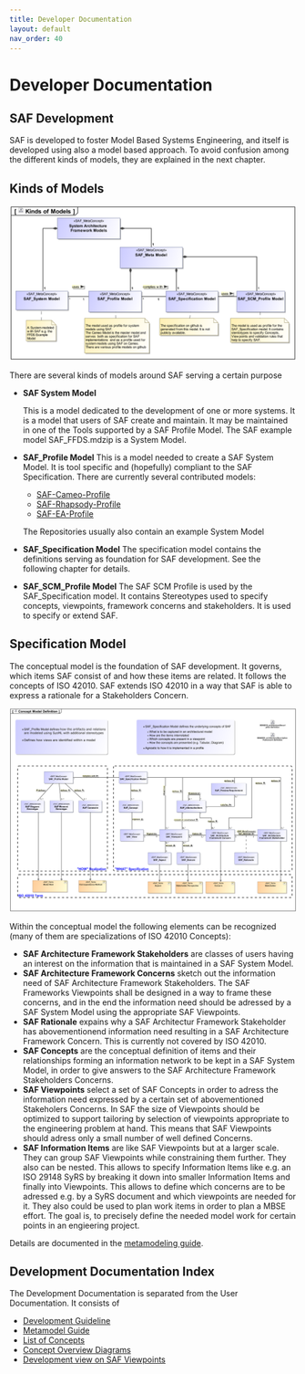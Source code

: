 ```yaml
---
title: Developer Documentation
layout: default
nav_order: 40
---
```

# Developer Documentation

## SAF Development

SAF is developed to foster Model Based Systems Engineering, and itself is developed using also a model based approach. To avoid confusion among the different kinds of models, they are explained in the next chapter.

## Kinds of Models

![Bild](./assets/images/Kinds-of-Models.svg)

There are several kinds of models around SAF serving a certain purpose

* **SAF System Model**

  This is a model dedicated to the development of one or more systems. It is a model that users of SAF create and maintain. It may be maintained in one of the Tools supported by a SAF Profile Model. The SAF example model SAF_FFDS.mdzip is a System Model.
* **SAF_Profile Model**
  This is a model needed to create a SAF System Model. It is tool specific and (hopefully) compliant to the SAF Specification. There are currently several contributed models:

  * [SAF-Cameo-Profile](https://github.com/GfSE/SAF-Cameo-Profile)
  * [SAF-Rhapsody-Profile](https://github.com/GfSE/SAF-Rhapsody-Profile)
  * [SAF-EA-Profile](https://github.com/GfSE/SAF-EA-Profile)

  The Repositories usually also contain an example System Model
* **SAF_Specification Model**
  The specification model contains the definitions serving as foundation for SAF development. See the following chapter for details.

* **SAF_SCM_Profile Model**
  The SAF SCM Profile is used by the SAF_Specification model. It contains Stereotypes used to specify concepts, viewpoints, framework concerns and stakeholders. It is used to specify or extend SAF.

## Specification Model

The conceptual model is the foundation of SAF development.
It governs, which items SAF consist of and how these items are related.
It follows the concepts of ISO 42010. SAF extends ISO 42010 in a way that SAF is able to express a rationale for a Stakeholders Concern.

![Bild](./assets/images/Concept-Model-Definition.svg)

Within the conceptual model the following elements can be recognized (many of them are specializations of ISO 42010 Concepts):

* **SAF Architecture Framework Stakeholders**
 are classes of users having an interest on the information that is maintained in a SAF System Model.
* **SAF Architecture Framework Concerns**
 sketch out the information need of SAF Architecture Framework Stakeholders. The SAF Frameworks Viewpoints shall be designed in a way to frame these concerns, and in the end the information need should be adressed by a SAF System Model using the appropriate SAF Viewpoints.
* **SAF Rationale**
 expains why a SAF Architectur Framework Stakeholder has abovementionend information need resulting in a SAF Architecture Framework Concern. This is currently not covered by ISO 42010.
* **SAF Concepts**
 are the conceptual definition of items and their relationships forming an information network to be kept in a SAF System Model, in order to give answers to the SAF Architecture Framework Stakeholders Concerns.
* **SAF Viewpoints**
select a set of SAF Concepts in order to adress the information need expressed by a certain set of abovementioned Stakeholers Concerns.
  In SAF the size of Viewpoints should be optimized to support tailoring by selection of viewpoints appropriate to the engineering problem at hand. This  means that SAF Viewpoints should adress only a small number of well defined Concerns.
* **SAF Information Items**
 are like SAF Viewpoints but at a larger scale. They can group SAF Viewpoints while constraining them further. They also can be nested.
  This allows to specify Information Items like e.g. an ISO 29148 SyRS by breaking it down into smaller Information Items and finally into Viewpoints.
  This allows to define which concerns are to be adressed e.g. by a SyRS document and which viewpoints are needed for it.
  They also could be used to plan work items in order to plan a MBSE effort.
  The goal is, to precisely define the needed model work for certain points in an engieering project.

Details are documented in the [metamodeling guide](./metamodel-guideline/modelguideline.md).


## Development Documentation Index

The Development Documentation is separated from the User Documentation.
It consists of

* [Development Guideline](saf-dev-guideline.md)
* [Metamodel Guide](devdoc/metamodel-guideline/modelguideline.md)
* [List of Concepts](devdoc/concepts.html)
* [Concept Overview Diagrams](./devdoc/concept-overview.md)
* [Development view on SAF Viewpoints](viewpoints/viewpoint-dev.md)

[^1]: The question about the recommended workflow cannot be answered by a single viewpoint description, this is an overarcing topic, which is currently not covered by the SAF documentation. [See issue 14](https://github.com/GfSE/SAF-Specification/issues/14)
